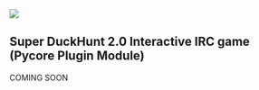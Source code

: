 <img src="https://m0de-60.github.io/web/super-duckhunt-new-logo.png">

<h2>Super DuckHunt 2.0 Interactive IRC game (Pycore Plugin Module)</h2>

COMING SOON
